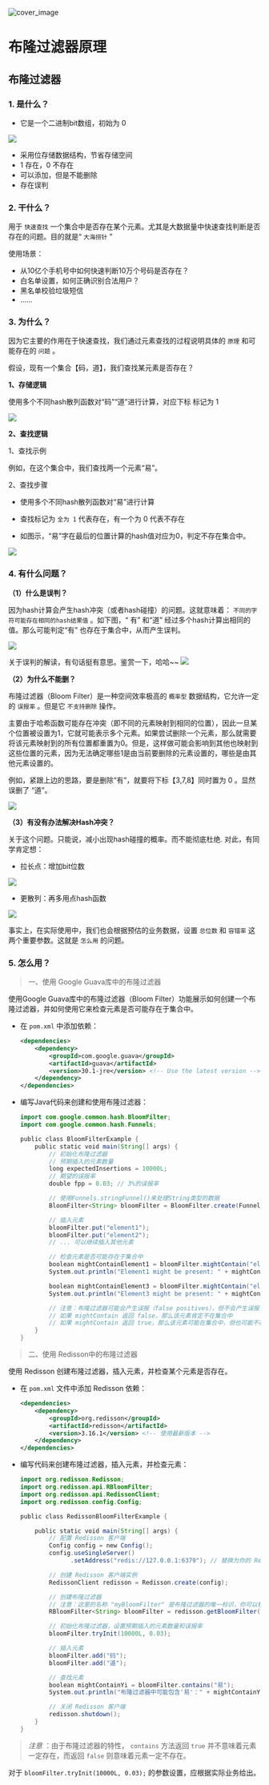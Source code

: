 ![cover_image](https://mmbiz.qpic.cn/sz_mmbiz_jpg/VhiaUjy5R5VD0C2e9uEQicC6KYsoKEUM9Gr0G9aADP34MkvMqSANmULicgf0W4gNKcf7a0mmBbStb1iaxEGw9Ud1XQ/0?wx_fmt=jpeg)

#  布隆过滤器原理

##  布隆过滤器

###  1\. 是什么？

  * 它是一个二进制bit数组，初始为 0 

![](https://mmbiz.qpic.cn/sz_mmbiz_png/VhiaUjy5R5VD0C2e9uEQicC6KYsoKEUM9GEkYEDEj4eDv1HqB3fd4zFoaleVUMUffoaWicYo1xrjygpY9oGibkhs2A/640?wx_fmt=png&from=appmsg)

  * 采用位存储数据结构，节省存储空间 
  * 1 存在，0 不存在 
  * 可以添加，但是不能删除 
  * 存在误判 

###  2\. 干什么？

用于 ` 快速查找 ` 一个集合中是否存在某个元素。尤其是大数据量中快速查找判断是否存在的问题。目的就是“ ` 大海捞针 ` ”

使用场景：

  * 从10亿个手机号中如何快速判断10万个号码是否存在？ 
  * 白名单设置，如何正确识别合法用户？ 
  * 黑名单校验垃圾短信 
  * ...... 

###  3\. 为什么？

因为它主要的作用在于快速查找，我们通过元素查找的过程说明具体的 ` 原理 ` 和可能存在的 ` 问题 ` 。

假设，现有一个集合【码，道】，我们查找某元素是否存在？

**1、存储逻辑**

使用多个不同hash散列函数对“码”“道”进行计算，对应下标 标记为 1

![](https://mmbiz.qpic.cn/sz_mmbiz_png/VhiaUjy5R5VD0C2e9uEQicC6KYsoKEUM9GpCvIHKd7rTTLicWDdS3WyQMGYEdCNUFkic5tI5thRxNHXtLLqjic3mRHQ/640?wx_fmt=png&from=appmsg)

**2、查找逻辑**

1、查找示例

例如，在这个集合中，我们查找两一个元素“易”。

2、查找步骤

  * 使用多个不同hash散列函数对“易”进行计算 

  * 查找标记为 ` 全为 1 ` 代表存在，有一个为 0 代表不存在 

  * 如图示，“易”字在最后的位置计算的hash值对应为0，判定不存在集合中。 

![](https://mmbiz.qpic.cn/sz_mmbiz_png/VhiaUjy5R5VD0C2e9uEQicC6KYsoKEUM9GOichicH38R7GibqRsohWwe0ibKy4OsNUdgZqWvWLSeiaRJFFQLictHoHFsww/640?wx_fmt=png&from=appmsg)

###  4\. 有什么问题？

**（1）什么是误判？**

因为hash计算会产生hash冲突（或者hash碰撞）的问题。这就意味着： ` 不同的字符可能存在相同的hash结果值 ` 。如下图，“ 有” 和“道”
经过多个hash计算出相同的值。那么可能判定“有” 也存在于集合中，从而产生误判。

![](https://mmbiz.qpic.cn/sz_mmbiz_png/VhiaUjy5R5VD0C2e9uEQicC6KYsoKEUM9GFFyKA7hQyOe1qicZJMgCBU2H7kl4fjhsehsKmibDoeSYKqlpaOKtqncA/640?wx_fmt=png&from=appmsg)

关于误判的解读，有句话挺有意思。鉴赏一下，哈哈~~
![](https://mmbiz.qpic.cn/sz_mmbiz_png/VhiaUjy5R5VD0C2e9uEQicC6KYsoKEUM9GRAiaGX28FOauZcooOujSX6urVMDdepibFb69uzeotdICiaV5vrGsfCBVQ/640?wx_fmt=png&from=appmsg)

**（2）为什么不能删？**

布隆过滤器（Bloom Filter）是一种空间效率极高的 ` 概率型 ` 数据结构，它允许一定的 ` 误报率 ` 。但是它 ` 不支持删除 ` 操作。

主要由于哈希函数可能存在冲突（即不同的元素映射到相同的位置），因此一旦某个位置被设置为1，它就可能表示多个元素。如果尝试删除一个元素，那么就需要将该元素映射到的所有位置都重置为0。但是，这样做可能会影响到其他也映射到这些位置的元素，因为无法确定哪些1是由当前要删除的元素设置的，哪些是由其他元素设置的。

例如，紧跟上边的思路，要是删除“有”，就要将下标【3,7,8】同时置为 0 。显然误删了 “道”。

![](https://mmbiz.qpic.cn/sz_mmbiz_png/VhiaUjy5R5VD0C2e9uEQicC6KYsoKEUM9G5Bh90u98HicIhYHUSy88bybKYl6pzqRCE97ibTo2kK9ImbIyXnJcoaBw/640?wx_fmt=png&from=appmsg)

**（3）有没有办法解决Hash冲突？**

关于这个问题。只能说，减小出现hash碰撞的概率。而不能彻底杜绝. 对此，有同学肯定想：

  * 拉长点：增加bit位数 

![](https://mmbiz.qpic.cn/sz_mmbiz_png/VhiaUjy5R5VD0C2e9uEQicC6KYsoKEUM9GWZJLvVr44QBhQDZiaThPPceSia3QDnJ6DchWEM4KMEAfrH3qSNSudRHg/640?wx_fmt=png&from=appmsg)

  * 更散列：再多用点hash函数 

![](https://mmbiz.qpic.cn/sz_mmbiz_png/VhiaUjy5R5VD0C2e9uEQicC6KYsoKEUM9GYlqfkPbVFckgLTahkbicjCW3kPzsicpV4IiaS6PBZgiaOU2jcN5StcaVKg/640?wx_fmt=png&from=appmsg)

事实上，在实际使用中，我们也会根据预估的业务数据，设置 ` 总位数 ` 和 ` 容错率 ` 这两个重要参数。这就是 ` 怎么用 ` 的问题。

###  5\. 怎么用？

> 一、使用 Google Guava库中的布隆过滤器

使用Google Guava库中的布隆过滤器（Bloom Filter）功能展示如何创建一个布隆过滤器，并如何使用它来检查元素是否可能存在于集合中。

  * 在 ` pom.xml ` 中添加依赖： 

    

    ````xml
    <dependencies>  
        <dependency>  
            <groupId>com.google.guava</groupId>  
            <artifactId>guava</artifactId>  
            <version>30.1-jre</version> <!-- Use the latest version -->  
        </dependency>  
    </dependencies>  
    ````

    

  * 编写Java代码来创建和使用布隆过滤器： 

    
    
    ````java
    import com.google.common.hash.BloomFilter;  
    import com.google.common.hash.Funnels;  
    
    public class BloomFilterExample {  
        public static void main(String[] args) {  
            // 初始化布隆过滤器  
            // 预期插入的元素数量  
            long expectedInsertions = 10000L;  
            // 期望的误报率  
            double fpp = 0.03; // 3%的误报率  
    
            // 使用Funnels.stringFunnel()来处理String类型的数据  
            BloomFilter<String> bloomFilter = BloomFilter.create(Funnels.stringFunnel(Charsets.UTF_8), expectedInsertions, fpp);  
    
            // 插入元素  
            bloomFilter.put("element1");  
            bloomFilter.put("element2");  
            // ... 可以继续插入其他元素  
    
            // 检查元素是否可能存在于集合中  
            boolean mightContainElement1 = bloomFilter.mightContain("element1");  
            System.out.println("Element1 might be present: " + mightContainElement1); // 应该输出 true  
    
            boolean mightContainElement3 = bloomFilter.mightContain("element3");  
            System.out.println("Element3 might be present: " + mightContainElement3); // 可能输出 true 或 false，取决于误报率  
    
            // 注意：布隆过滤器可能会产生误报（false positives），但不会产生误报（false negatives）  
            // 如果 mightContain 返回 false，那么该元素肯定不在集合中  
            // 如果 mightContain 返回 true，那么该元素可能在集合中，但也可能不在  
        }  
    } 
    ````
    
    

> 二、使用 Redisson中的布隆过滤器

使用 Redisson 创建布隆过滤器，插入元素，并检查某个元素是否存在。

  * 在 ` pom.xml ` 文件中添加 Redisson 依赖： 

    

    ````xml
    <dependencies>  
        <dependency>  
            <groupId>org.redisson</groupId>  
            <artifactId>redisson</artifactId>  
            <version>3.16.1</version> <!-- 使用最新版本 -->  
        </dependency>  
    </dependencies>
    ````

    

  * 编写代码来创建布隆过滤器，插入元素，并检查元素： 

    
    
    ````java
    import org.redisson.Redisson;  
    import org.redisson.api.RBloomFilter;  
    import org.redisson.api.RedissonClient;  
    import org.redisson.config.Config;  
    
    public class RedissonBloomFilterExample {  
    
        public static void main(String[] args) {  
            // 配置 Redisson 客户端  
            Config config = new Config();  
            config.useSingleServer()  
                  .setAddress("redis://127.0.0.1:6379"); // 替换为你的 Redis 服务器地址  
    
            // 创建 Redisson 客户端实例  
            RedissonClient redisson = Redisson.create(config);  
    
            // 创建布隆过滤器  
            // 注意：这里的名称 "myBloomFilter" 是布隆过滤器的唯一标识，你可以根据需要更改  
            RBloomFilter<String> bloomFilter = redisson.getBloomFilter("myBloomFilter");  
    
            // 初始化布隆过滤器，设置预期插入的元素数量和误报率  
            bloomFilter.tryInit(10000L, 0.03);  
    
            // 插入元素  
            bloomFilter.add("码");  
            bloomFilter.add("道");  
    
            // 查找元素  
            boolean mightContainYi = bloomFilter.contains("易");  
            System.out.println("布隆过滤器中可能包含'易'：" + mightContainYi);  
    
            // 关闭 Redisson 客户端  
            redisson.shutdown();  
        }  
    }  
    ````
    
    

> _注意_ ：由于布隆过滤器的特性， ` contains ` 方法返回 ` true ` 并不意味着元素一定存在，而返回 ` false `
> 则意味着元素一定不存在。

对于 ` bloomFilter.tryInit(10000L, 0.03); ` 的参数设置，应根据实际业务给出。

##  

